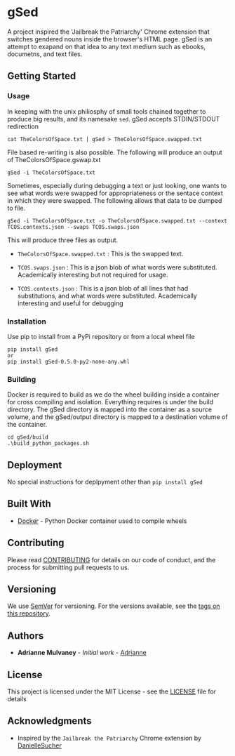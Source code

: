 
# gSed

A project inspired the 'Jailbreak the Patriarchy' Chrome extension that switches gendered nouns inside the browser's HTML page. gSed is an attempt to exapand on that idea to any text medium such as ebooks, documetns, and text files.

## Getting Started

### Usage

In keeping with the unix philiosphy of small tools chained together to produce big results, and its namesake `sed`. gSed accepts STDIN/STDOUT redirection

```
cat TheColorsOfSpace.txt | gSed > TheColorsOfSpace.swapped.txt
```

File based re-writing is also possible. The following will produce an output of TheColorsOfSpace.gswap.txt

```
gSed -i TheColorsOfSpace.txt
```

Sometimes, especially during debugging a text or just looking, one wants to see what words were swapped for appropriateness or the sentace context in which they were swapped. The following allows that data to be dumped to file. 

```
gSed -i TheColorsOfSpace.txt -o TheColorsOfSpace.swapped.txt --context TCOS.contexts.json --swaps TCOS.swaps.json
```

This will produce three files as output.

* `TheColorsOfSpace.swapped.txt`  : This is the swapped text.

* `TCOS.swaps.json` : This is a json blob of what words were substituted. Academically interesting but not required for usage.

* `TCOS.contexts.json` : This is a json blob of all lines that had substitutions, and what words were substituted. Academically interesting and useful for debugging


### Installation

Use pip to install from a PyPi repository or from a local wheel file  
```
pip install gSed
or
pip install gSed-0.5.0-py2-none-any.whl
```


### Building

Docker is required to build as we do the wheel building inside a container for cross compiling and isolation. Everything requires is under the build directory. The gSed directory is mapped into the container as a source volume, and the gSed/output directory is mapped to a destination volume of the container.

```
cd gSed/build
.\build_python_packages.sh
```


## Deployment

No special instructions for deplpyment other than `pip install gSed`


## Built With

* [Docker](https://www.docker.com/) - Python Docker container used to compile wheels


## Contributing

Please read [CONTRIBUTING](CONTRIBUTING) for details on our code of conduct, and the process for submitting pull requests to us.


## Versioning

We use [SemVer](http://semver.org/) for versioning. For the versions available, see the [tags on this repository](https://github.com/elfgirl/gSed/tags).


## Authors

* **Adrianne Mulvaney** - *Initial work* - [Adrianne](https://github.com/elfgirl)


## License

This project is licensed under the MIT License - see the [LICENSE](LICENSE) file for details


## Acknowledgments

* Inspired by the `Jailbreak the Patriarchy` Chrome extension by [DanielleSucher](https://github.com/DanielleSucher/Jailbreak-the-Patriarchy)

